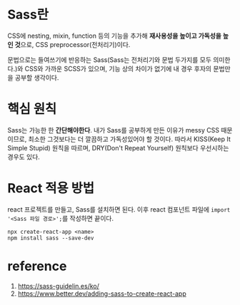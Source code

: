 # Sass란

CSS에 nesting, mixin, function 등의 기능을 추가해 **재사용성을 높이고 가독성을 높인 것**으로, CSS preprocessor(전처리기)이다.

문법으로는 들여쓰기에 반응하는 Sass(Sass는 전처리기와 문법 두가지를 모두 의미한다.)와 CSS와 가까운 SCSS가 있으며, 기능 상의 차이가 없기에 내 경우 후자의 문법만을 공부할 생각이다.

# 핵심 원칙

Sass는 가능한 한 **간단해야한다**. 내가 Sass를 공부하게 만든 이유가 messy CSS 때문이므로, 최소한 그것보다는 더 깔끔하고 가독성있어야 할 것이다. 따라서 KISS(Keep It Simple Stupid) 원칙을 따르며, DRY(Don't Repeat Yourself) 원칙보다 우선시하는 경우도 있다.

# React 적용 방법

react 프로젝트를 만들고, Sass를 설치하면 된다. 이후 react 컴포넌트 파일에 `import '<Sass 파일 경로>';`를 작성하면 끝이다.

```
npx create-react-app <name>
npm install sass --save-dev
```

# reference

1. https://sass-guidelin.es/ko/
2. https://www.better.dev/adding-sass-to-create-react-app
